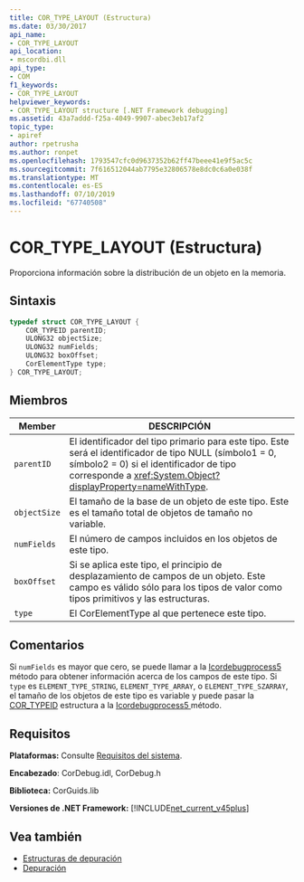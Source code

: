 ```yaml
---
title: COR_TYPE_LAYOUT (Estructura)
ms.date: 03/30/2017
api_name:
- COR_TYPE_LAYOUT
api_location:
- mscordbi.dll
api_type:
- COM
f1_keywords:
- COR_TYPE_LAYOUT
helpviewer_keywords:
- COR_TYPE_LAYOUT structure [.NET Framework debugging]
ms.assetid: 43a7addd-f25a-4049-9907-abec3eb17af2
topic_type:
- apiref
author: rpetrusha
ms.author: ronpet
ms.openlocfilehash: 1793547cfc0d9637352b62ff47beee41e9f5ac5c
ms.sourcegitcommit: 7f616512044ab7795e32806578e8dc0c6a0e038f
ms.translationtype: MT
ms.contentlocale: es-ES
ms.lasthandoff: 07/10/2019
ms.locfileid: "67740508"
---
```

# <a name="cortypelayout-structure"></a>COR_TYPE_LAYOUT (Estructura)
Proporciona información sobre la distribución de un objeto en la memoria.  
  
## <a name="syntax"></a>Sintaxis  
  
```cpp  
typedef struct COR_TYPE_LAYOUT {  
    COR_TYPEID parentID;  
    ULONG32 objectSize;  
    ULONG32 numFields;  
    ULONG32 boxOffset;  
    CorElementType type;  
} COR_TYPE_LAYOUT;  
```  
  
## <a name="members"></a>Miembros  
  
|Member|DESCRIPCIÓN|  
|------------|-----------------|  
|`parentID`|El identificador del tipo primario para este tipo. Este será el identificador de tipo NULL (símbolo1 = 0, símbolo2 = 0) si el identificador de tipo corresponde a <xref:System.Object?displayProperty=nameWithType>.|  
|`objectSize`|El tamaño de la base de un objeto de este tipo. Este es el tamaño total de objetos de tamaño no variable.|  
|`numFields`|El número de campos incluidos en los objetos de este tipo.|  
|`boxOffset`|Si se aplica este tipo, el principio de desplazamiento de campos de un objeto. Este campo es válido sólo para los tipos de valor como tipos primitivos y las estructuras.|  
|`type`|El CorElementType al que pertenece este tipo.|  
  
## <a name="remarks"></a>Comentarios  
 Si `numFields` es mayor que cero, se puede llamar a la [Icordebugprocess5](../../../../docs/framework/unmanaged-api/debugging/icordebugprocess5-gettypefields-method.md) método para obtener información acerca de los campos de este tipo. Si `type` es `ELEMENT_TYPE_STRING`, `ELEMENT_TYPE_ARRAY`, o `ELEMENT_TYPE_SZARRAY`, el tamaño de los objetos de este tipo es variable y puede pasar la [COR_TYPEID](../../../../docs/framework/unmanaged-api/debugging/cor-typeid-structure.md) estructura a la [Icordebugprocess5 ](../../../../docs/framework/unmanaged-api/debugging/icordebugprocess5-getarraylayout-method.md) método.  
  
## <a name="requirements"></a>Requisitos  
 **Plataformas:** Consulte [Requisitos del sistema](../../../../docs/framework/get-started/system-requirements.md).  
  
 **Encabezado**: CorDebug.idl, CorDebug.h  
  
 **Biblioteca:** CorGuids.lib  
  
 **Versiones de .NET Framework:** [!INCLUDE[net_current_v45plus](../../../../includes/net-current-v45plus-md.md)]  
  
## <a name="see-also"></a>Vea también

- [Estructuras de depuración](../../../../docs/framework/unmanaged-api/debugging/debugging-structures.md)
- [Depuración](../../../../docs/framework/unmanaged-api/debugging/index.md)
